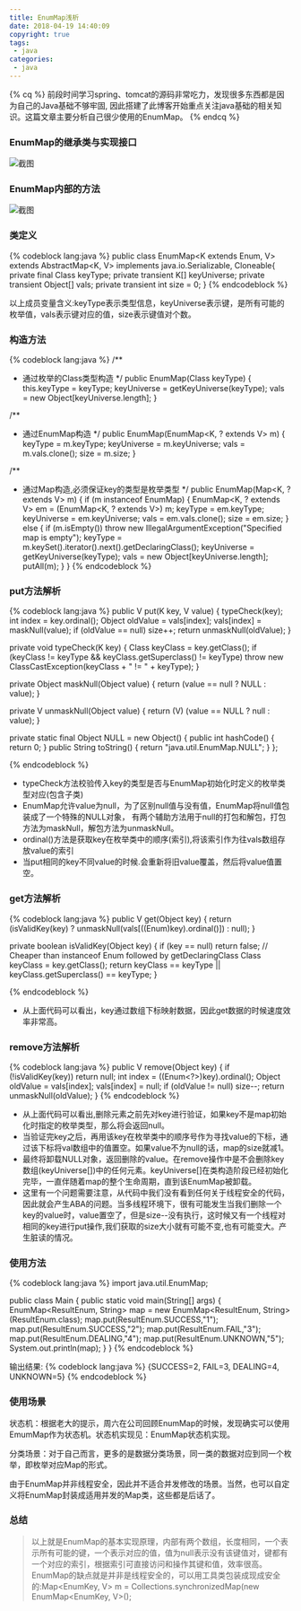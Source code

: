 ```yaml
---
title: EnumMap浅析
date: 2018-04-19 14:40:09
copyright: true
tags:
 - java
categories:
 - java
---
```


{% cq %} 
前段时间学习spring、tomcat的源码非常吃力，发现很多东西都是因为自己的Java基础不够牢固,
因此搭建了此博客开始重点关注java基础的相关知识。这篇文章主要分析自己很少使用的EnumMap。
{% endcq %}

<!-- more -->

### EnumMap的继承类与实现接口

![截图](/image/java-EnumMap/java-EnumMap01.png)


### EnumMap内部的方法
![截图](/image/java-EnumMap/java-EnumMap02.png)


### 类定义
{% codeblock lang:java %}
public class EnumMap<K extends Enum<K>, V> extends AbstractMap<K, V> implements java.io.Serializable, Cloneable{
    private final Class<K> keyType;
    private transient K[] keyUniverse;
    private transient Object[] vals;
    private transient int size = 0;
}
{% endcodeblock %}

以上成员变量含义:keyType表示类型信息，keyUniverse表示键，是所有可能的枚举值，vals表示键对应的值，size表示键值对个数。



### 构造方法


{% codeblock lang:java %}
/**
 * 通过枚举的Class类型构造
 */
public EnumMap(Class<K> keyType) {
    this.keyType = keyType;
    keyUniverse = getKeyUniverse(keyType);
    vals = new Object[keyUniverse.length];
}

/**
 * 通过EnumMap构造
 */
public EnumMap(EnumMap<K, ? extends V> m) {
     keyType = m.keyType;
     keyUniverse = m.keyUniverse;
     vals = m.vals.clone();
     size = m.size;
}

/**
 * 通过Map构造,必须保证key的类型是枚举类型
 */
public EnumMap(Map<K, ? extends V> m) {
    if (m instanceof EnumMap) {
        EnumMap<K, ? extends V> em = (EnumMap<K, ? extends V>) m;
        keyType = em.keyType;
        keyUniverse = em.keyUniverse;
        vals = em.vals.clone();
        size = em.size;
    } else {
        if (m.isEmpty())
            throw new IllegalArgumentException("Specified map is empty");
        keyType = m.keySet().iterator().next().getDeclaringClass();
        keyUniverse = getKeyUniverse(keyType);
        vals = new Object[keyUniverse.length];
        putAll(m);
    }
}
{% endcodeblock %}


### put方法解析
{% codeblock lang:java %}
public V put(K key, V value) {
    typeCheck(key);
    int index = key.ordinal();
    Object oldValue = vals[index];
    vals[index] = maskNull(value);
    if (oldValue == null)
        size++;
    return unmaskNull(oldValue);
}

private void typeCheck(K key) {
    Class keyClass = key.getClass();
    if (keyClass != keyType && keyClass.getSuperclass() != keyType)
        throw new ClassCastException(keyClass + " != " + keyType);
}


private Object maskNull(Object value) {
    return (value == null ? NULL : value);
}

private V unmaskNull(Object value) {
    return (V) (value == NULL ? null : value);
}

private static final Object NULL = new Object() {
    public int hashCode() {
        return 0;
    }
    public String toString() {
        return "java.util.EnumMap.NULL";
    }
};

{% endcodeblock %}


- typeCheck方法校验传入key的类型是否与EnumMap初始化时定义的枚举类型对应(包含子类)
- EnumMap允许value为null，为了区别null值与没有值，EnumMap将null值包装成了一个特殊的NULL对象，
  有两个辅助方法用于null的打包和解包，打包方法为maskNull，解包方法为unmaskNull。
- ordinal()方法是获取key在枚举类中的顺序(索引),将该索引作为往vals数组存放value的索引
- 当put相同的key不同value的时候.会重新将旧value覆盖，然后将value值置空。



### get方法解析
{% codeblock lang:java %}
public V get(Object key) {
    return (isValidKey(key) ?
            unmaskNull(vals[((Enum)key).ordinal()]) : null);
}

private boolean isValidKey(Object key) {
    if (key == null)
        return false;
    // Cheaper than instanceof Enum followed by getDeclaringClass
    Class keyClass = key.getClass();
    return keyClass == keyType || keyClass.getSuperclass() == keyType;
}

{% endcodeblock %}


- 从上面代码可以看出，key通过数组下标映射数据，因此get数据的时候速度效率非常高。

### remove方法解析

{% codeblock lang:java %}
public V remove(Object key) {
    if (!isValidKey(key))
        return null;
    int index = ((Enum<?>)key).ordinal();
    Object oldValue = vals[index];
    vals[index] = null;
    if (oldValue != null)
        size--;
    return unmaskNull(oldValue);
}
{% endcodeblock %}

- 从上面代码可以看出,删除元素之前先对key进行验证，如果key不是map初始化时指定的枚举类型，那么将会返回null。
- 当验证完key之后，再用该key在枚举类中的顺序号作为寻找value的下标，通过该下标将val数组中的值置空。如果value不为null的话，map的size就减1。
- 最终将卸载NULL对象，返回删除的value。在remove操作中是不会删除key数组(keyUniverse[])中的任何元素。keyUniverse[]在类构造阶段已经初始化完毕，一直伴随着map的整个生命周期，直到该EnumMap被卸载。
- 这里有一个问题需要注意，从代码中我们没有看到任何关于线程安全的代码，因此就会产生ABA的问题。当多线程环境下，很有可能发生当我们删除一个key的value时，value置空了，但是size--没有执行，这时候又有一个线程对相同的key进行put操作,我们获取的size大小就有可能不变,也有可能变大。产生脏读的情况。



### 使用方法

{% codeblock lang:java %}
import java.util.EnumMap;

public class Main {
    public static void main(String[] args) {
        EnumMap<ResultEnum, String> map = new EnumMap<ResultEnum, String>(ResultEnum.class);
        map.put(ResultEnum.SUCCESS,"1");
        map.put(ResultEnum.SUCCESS,"2");
        map.put(ResultEnum.FAIL,"3");
        map.put(ResultEnum.DEALING,"4");
        map.put(ResultEnum.UNKNOWN,"5");
        System.out.println(map);
    }
}
{% endcodeblock %}

输出结果:
{% codeblock lang:java %}
{SUCCESS=2, FAIL=3, DEALING=4, UNKNOWN=5}
{% endcodeblock %}


###  使用场景
状态机：根据老大的提示，周六在公司回顾EnumMap的时候，发现确实可以使用EmumMap作为状态机。状态机实现见：EnumMap状态机实现。

分类场景：对于自己而言，更多的是数据分类场景，同一类的数据对应到同一个枚举，即枚举对应Map的形式。

由于EnumMap并非线程安全，因此并不适合并发修改的场景。当然，也可以自定义将EnumMap封装成适用并发的Map类，这些都是后话了。
  
### 总结

> 以上就是EnumMap的基本实现原理，内部有两个数组，长度相同，一个表示所有可能的键，一个表示对应的值，值为null表示没有该键值对，键都有一个对应的索引，根据索引可直接访问和操作其键和值，效率很高。
  EnumMap的缺点就是并非是线程安全的，可以用工具类包装成现成安全的:Map<EnumKey, V> m = Collections.synchronizedMap(new EnumMap<EnumKey, V>();

